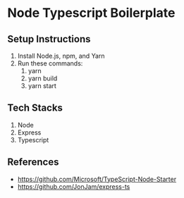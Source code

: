 # Node Typescript Boilerplate

## Setup Instructions
1. Install Node.js, npm, and Yarn
2. Run these commands:
    1. yarn
    2. yarn build
    3. yarn start

## Tech Stacks
1. Node
2. Express
3. Typescript

## References
- https://github.com/Microsoft/TypeScript-Node-Starter
- https://github.com/JonJam/express-ts
